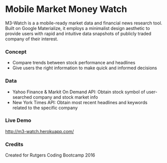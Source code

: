 # Mobile Market Money Watch

M3-Watch is a a mobile-ready market data and financial news research tool. Built on Google Materialize, it employs a minimalist design aesthetic to provide users with rapid and intuitive data snapshots of publicly traded company of their interest.

### Concept

- Compare trends between stock performance and headlines
- Give users the right information to make quick and informed decisions

### Data
- Yahoo Finance & Markit On Demand API: Obtain stock symbol of user-searched company and stock market info
- New York Times API: Obtain most recent headlines and keywords related to the specific company

### Live Demo
http://m3-watch.herokuapp.com/

### Credits
Created for Rutgers Coding Bootcamp 2016